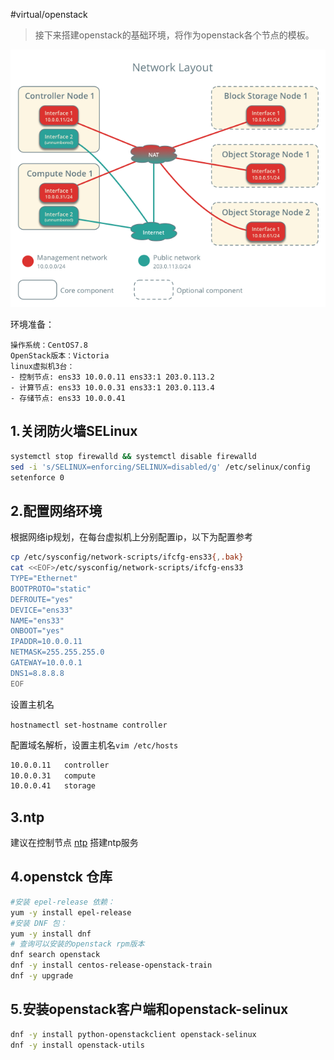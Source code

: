 #virtual/openstack

> 接下来搭建openstack的基础环境，将作为openstack各个节点的模板。

![](assets/1.基础环境部署/image-20221127212220669.png)

环境准备：

```text
操作系统：CentOS7.8
OpenStack版本：Victoria
linux虚拟机3台：
- 控制节点: ens33 10.0.0.11 ens33:1 203.0.113.2
- 计算节点: ens33 10.0.0.31 ens33:1 203.0.113.4
- 存储节点: ens33 10.0.0.41
```

## 1.关闭防火墙SELinux

```bash
systemctl stop firewalld && systemctl disable firewalld
sed -i 's/SELINUX=enforcing/SELINUX=disabled/g' /etc/selinux/config
setenforce 0

```

## 2.配置网络环境

根据网络ip规划，在每台虚拟机上分别配置ip，以下为配置参考

```bash
cp /etc/sysconfig/network-scripts/ifcfg-ens33{,.bak}
cat <<EOF>/etc/sysconfig/network-scripts/ifcfg-ens33
TYPE="Ethernet"
BOOTPROTO="static"
DEFROUTE="yes"
DEVICE="ens33"
NAME="ens33"
ONBOOT="yes"
IPADDR=10.0.0.11
NETMASK=255.255.255.0
GATEWAY=10.0.0.1
DNS1=8.8.8.8
EOF
```

设置主机名

`hostnamectl set-hostname controller`

配置域名解析，设置主机名`vim /etc/hosts`

```bash
10.0.0.11   controller
10.0.0.31   compute
10.0.0.41   storage
```

## 3.ntp

建议在控制节点 [ntp](../../../linux%20服务/ntp.md) 搭建ntp服务

## 4.openstck 仓库

```bash
#安装 epel-release 依赖：
yum -y install epel-release
#安装 DNF 包：
yum -y install dnf
# 查询可以安装的openstack rpm版本
dnf search openstack
dnf -y install centos-release-openstack-train
dnf -y upgrade


```

## 5.安装openstack客户端和openstack-selinux

```bash
dnf -y install python-openstackclient openstack-selinux
dnf -y install openstack-utils

```
